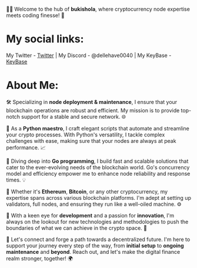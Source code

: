 👨‍💻 Welcome to the hub of **bukishola**, where cryptocurrency node expertise meets coding finesse! 🚀

# My social links:

My Twitter - [Twitter](https://x.com/bukisholaProto) | My Discord - @dellehave0040 | My KeyBase - [KeyBase](https://keybase.io/bukishola)

# About Me:

🛠️ Specializing in **node deployment & maintenance**, I ensure that your blockchain operations are robust and efficient. My mission is to provide top-notch support for a stable and secure network. 🌐

🐍 As a **Python maestro**, I craft elegant scripts that automate and streamline your crypto processes. With Python's versatility, I tackle complex challenges with ease, making sure that your nodes are always at peak performance. 📈

🔵 Diving deep into **Go programming**, I build fast and scalable solutions that cater to the ever-evolving needs of the blockchain world. Go's concurrency model and efficiency empower me to enhance node reliability and response times. 💡

🔗 Whether it's **Ethereum**, **Bitcoin**, or any other cryptocurrency, my expertise spans across various blockchain platforms. I'm adept at setting up validators, full nodes, and ensuring they run like a well-oiled machine. ⚙️

💼 With a keen eye for **development** and a passion for **innovation**, I'm always on the lookout for new technologies and methodologies to push the boundaries of what we can achieve in the crypto space. 🌟

🤝 Let's connect and forge a path towards a decentralized future. I'm here to support your journey every step of the way, from **initial setup** to **ongoing maintenance** and **beyond**. Reach out, and let's make the digital finance realm stronger, together! 🌍
